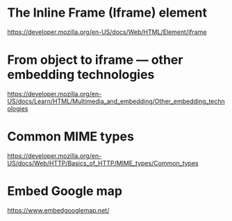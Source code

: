 # The Inline Frame (Iframe) element
https://developer.mozilla.org/en-US/docs/Web/HTML/Element/iframe

# From object to iframe — other embedding technologies
https://developer.mozilla.org/en-US/docs/Learn/HTML/Multimedia_and_embedding/Other_embedding_technologies

# Common MIME types
https://developer.mozilla.org/en-US/docs/Web/HTTP/Basics_of_HTTP/MIME_types/Common_types

# Embed Google map
https://www.embedgooglemap.net/